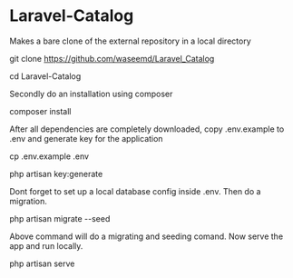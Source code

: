 # Laravel-Catalog

Makes a bare clone of the external repository in a local directory

git clone https://github.com/waseemd/Laravel_Catalog

cd Laravel-Catalog

Secondly do an installation using composer

composer install 

After all dependencies are completely downloaded, copy .env.example to .env and generate key for the application

cp .env.example .env

php artisan key:generate

Dont forget to set up a local database config inside .env. Then do a migration.

php artisan migrate --seed

Above command will do a migrating and seeding comand. Now serve the app and run locally.

php artisan serve
